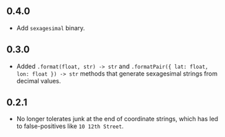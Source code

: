 ## 0.4.0

* Add `sexagesimal` binary.

## 0.3.0

* Added `.format(float, str) -> str` and `.formatPair({ lat: float, lon: float }) -> str` methods
  that generate sexagesimal strings from decimal values.

## 0.2.1

* No longer tolerates junk at the end of coordinate strings, which has led
  to false-positives like `10 12th Street`.
